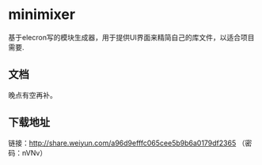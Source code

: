 # minimixer
基于elecron写的模块生成器，用于提供UI界面来精简自己的库文件，以适合项目需要.
## 文档
晚点有空再补。

## 下载地址
链接：http://share.weiyun.com/a96d9efffc065cee5b9b6a0179df2365 （密码：nVNv）
